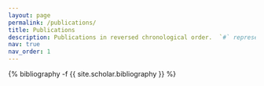 ```yaml
---
layout: page
permalink: /publications/
title: Publications
description: Publications in reversed chronological order.  `#` represents co-first author.
nav: true
nav_order: 1
---
```

<!-- _pages/publications.md -->
<div class="publications">

{% bibliography -f {{ site.scholar.bibliography }} %}

</div>